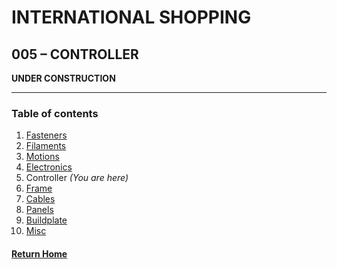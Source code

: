 # **INTERNATIONAL SHOPPING**

## **005 – CONTROLLER**

**UNDER CONSTRUCTION** 

---
### **Table of contents**
1. [Fasteners](001FastenersINT.md)  
2. [Filaments](002FilamentsINT.md)  
3. [Motions](003MotionsINT.md)  
4. [Electronics](004ElectronicsINT.md)
5. Controller *(You are here)*  
6. [Frame](006FrameINT.md)  
7. [Cables](007CablesINT.md)  
8. [Panels](008PanelsINT.md)  
9. [Buildplate](009BuildplateINT.md)  
10. [Misc](010MiscINT.md)

#### [Return Home](../README.md)